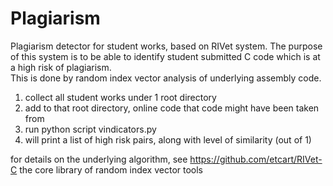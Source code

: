 # Plagiarism
Plagiarism detector for student works, based on RIVet system.
The purpose of this system is to be able to identify student submitted C code which is at a high risk of plagiarism.  
This is done by random index vector analysis of underlying assembly code.

1. collect all student works under 1 root directory
2. add to that root directory, online code that code might have been taken from
3. run python script vindicators.py 
4. will print a list of high risk pairs, along with level of similarity  (out of 1)

for details on the underlying algorithm, see https://github.com/etcart/RIVet-C the core library of random index vector tools

